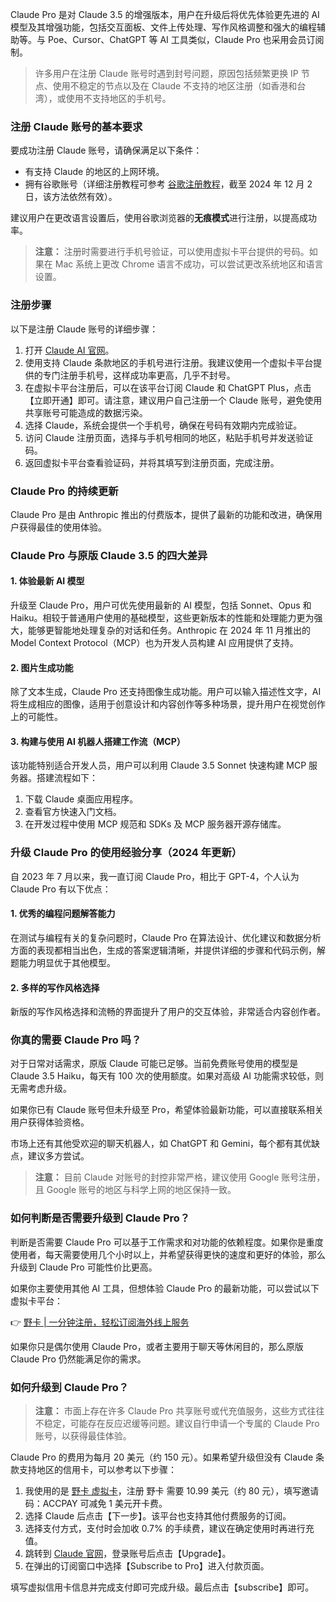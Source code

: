Claude Pro 是对 Claude 3.5 的增强版本，用户在升级后将优先体验更先进的 AI 模型及其增强功能，包括交互面板、文件上传处理、写作风格调整和强大的编程辅助等。与 Poe、Cursor、ChatGPT 等 AI 工具类似，Claude Pro 也采用会员订阅制。

> 许多用户在注册 Claude 账号时遇到封号问题，原因包括频繁更换 IP 节点、使用不稳定的节点以及在 Claude 不支持的地区注册（如香港和台湾），或使用不支持地区的手机号。

### 注册 Claude 账号的基本要求

要成功注册 Claude 账号，请确保满足以下条件：

- 有支持 Claude 的地区的上网环境。
- 拥有谷歌账号（详细注册教程可参考 [谷歌注册教程](https://bit.ly/bewildcard)，截至 2024 年 12 月 2 日，该方法依然有效）。

建议用户在更改语言设置后，使用谷歌浏览器的**无痕模式**进行注册，以提高成功率。

> **注意：** 注册时需要进行手机号验证，可以使用虚拟卡平台提供的号码。如果在 Mac 系统上更改 Chrome 语言不成功，可以尝试更改系统地区和语言设置。

### 注册步骤

以下是注册 Claude 账号的详细步骤：

1. 打开 [Claude AI 官网](https://claude.ai/)。
2. 使用支持 Claude 条款地区的手机号进行注册。我建议使用一个虚拟卡平台提供的专门注册手机号，这样成功率更高，几乎不封号。
3. 在虚拟卡平台注册后，可以在该平台订阅 Claude 和 ChatGPT Plus，点击【立即开通】即可。请注意，建议用户自己注册一个 Claude 账号，避免使用共享账号可能造成的数据污染。
4. 选择 Claude，系统会提供一个手机号，确保在号码有效期内完成验证。
5. 访问 Claude 注册页面，选择与手机号相同的地区，粘贴手机号并发送验证码。
6. 返回虚拟卡平台查看验证码，并将其填写到注册页面，完成注册。

### Claude Pro 的持续更新

Claude Pro 是由 Anthropic 推出的付费版本，提供了最新的功能和改进，确保用户获得最佳的使用体验。

### Claude Pro 与原版 Claude 3.5 的四大差异

#### 1. 体验最新 AI 模型

升级至 Claude Pro，用户可优先使用最新的 AI 模型，包括 Sonnet、Opus 和 Haiku。相较于普通用户使用的基础模型，这些更新版本的性能和处理能力更为强大，能够更智能地处理复杂的对话和任务。Anthropic 在 2024 年 11 月推出的 Model Context Protocol（MCP）也为开发人员构建 AI 应用提供了支持。

#### 2. 图片生成功能

除了文本生成，Claude Pro 还支持图像生成功能。用户可以输入描述性文字，AI 将生成相应的图像，适用于创意设计和内容创作等多种场景，提升用户在视觉创作上的可能性。

#### 3. 构建与使用 AI 机器人搭建工作流（MCP）

该功能特别适合开发人员，用户可以利用 Claude 3.5 Sonnet 快速构建 MCP 服务器。搭建流程如下：

1. 下载 Claude 桌面应用程序。
2. 查看官方快速入门文档。
3. 在开发过程中使用 MCP 规范和 SDKs 及 MCP 服务器开源存储库。

### 升级 Claude Pro 的使用经验分享（2024 年更新）

自 2023 年 7 月以来，我一直订阅 Claude Pro，相比于 GPT-4，个人认为 Claude Pro 有以下优点：

#### 1. 优秀的编程问题解答能力

在测试与编程有关的复杂问题时，Claude Pro 在算法设计、优化建议和数据分析方面的表现都相当出色，生成的答案逻辑清晰，并提供详细的步骤和代码示例，解题能力明显优于其他模型。

#### 2. 多样的写作风格选择

新版的写作风格选择和流畅的界面提升了用户的交互体验，非常适合内容创作者。

### 你真的需要 Claude Pro 吗？

对于日常对话需求，原版 Claude 可能已足够。当前免费账号使用的模型是 Claude 3.5 Haiku，每天有 100 次的使用额度。如果对高级 AI 功能需求较低，则无需考虑升级。

如果你已有 Claude 账号但未升级至 Pro，希望体验最新功能，可以直接联系相关用户获得体验资格。

市场上还有其他受欢迎的聊天机器人，如 ChatGPT 和 Gemini，每个都有其优缺点，建议多方尝试。

> **注意：** 目前 Claude 对账号的封控非常严格，建议使用 Google 账号注册，且 Google 账号的地区与科学上网的地区保持一致。

### 如何判断是否需要升级到 Claude Pro？

判断是否需要 Claude Pro 可以基于工作需求和对功能的依赖程度。如果你是重度使用者，每天需要使用几个小时以上，并希望获得更快的速度和更好的体验，那么升级到 Claude Pro 可能性价比更高。

如果你主要使用其他 AI 工具，但想体验 Claude Pro 的最新功能，可以尝试以下虚拟卡平台：

👉 [野卡 | 一分钟注册，轻松订阅海外线上服务](https://bit.ly/bewildcard)

如果你只是偶尔使用 Claude Pro，或者主要用于聊天等休闲目的，那么原版 Claude Pro 仍然能满足你的需求。

### 如何升级到 Claude Pro？

> **注意：** 市面上存在许多 Claude Pro 共享账号或代充值服务，这些方式往往不稳定，可能存在反应迟缓等问题。建议自行申请一个专属的 Claude Pro 账号，以获得最佳体验。

Claude Pro 的费用为每月 20 美元（约 150 元）。如果希望升级但没有 Claude 条款支持地区的信用卡，可以参考以下步骤：

1. 我使用的是 [野卡 虚拟卡](https://bit.ly/bewildcard)，注册 野卡 需要 10.99 美元（约 80 元），填写邀请码：ACCPAY 可减免 1 美元开卡费。
2. 选择 Claude 后点击【下一步】。该平台也支持其他付费服务的订阅。
3. 选择支付方式，支付时会加收 0.7% 的手续费，建议在确定使用时再进行充值。
4. 跳转到 [Claude 官网](https://claude.ai/)，登录账号后点击【Upgrade】。
5. 在弹出的订阅窗口中选择【Subscribe to Pro】进入付款页面。

填写虚拟信用卡信息并完成支付即可完成升级。最后点击【subscribe】即可。